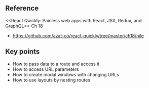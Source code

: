 ## Reference
<<React Quickly: Painless web apps with React, JSX, Redux, and GraphQL>> Ch 18
- https://github.com/azat-co/react-quickly/tree/master/ch18/nile

## Key points
- How to pass data to a route and access it
- How to access URL parameters
- How to create modal windows with changing URLs
- How to use layouts by nesting routes

